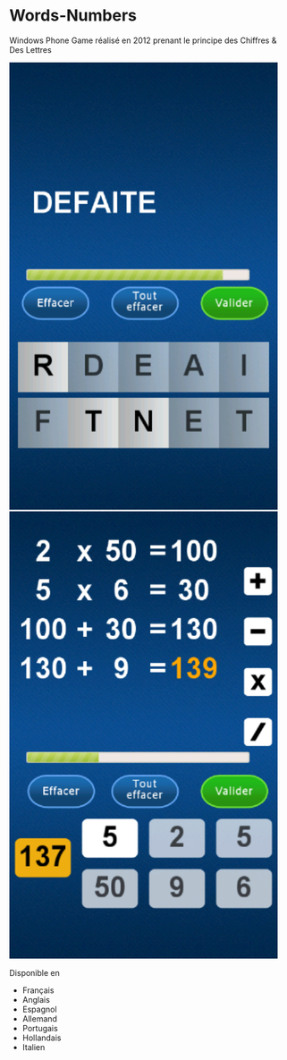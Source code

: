 # Words-Numbers
Windows Phone Game réalisé en 2012 prenant le principe des Chiffres & Des Lettres

![screen 1](https://github.com/Paulalex85/Words-Numbers/blob/master/Screens/Screen2%20-FR.png)
![screen 2](https://github.com/Paulalex85/Words-Numbers/blob/master/Screens/Screen4%20-FR.png)

Disponible en 
 * Français 
 * Anglais
 * Espagnol
 * Allemand
 * Portugais
 * Hollandais 
 * Italien
